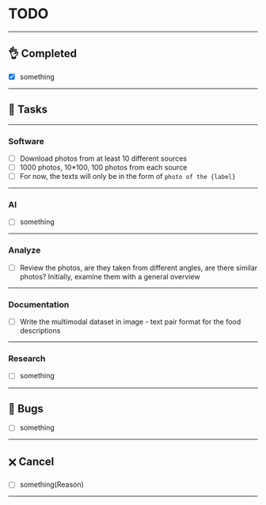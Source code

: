# TODO

---

## 👌 Completed
- [x] something

---

## 📌 Tasks 

---

### Software
- [ ] Download photos from at least 10 different sources
- [ ] 1000 photos, 10*100, 100 photos from each source
- [ ] For now, the texts will only be in the form of `photo of the {label}`

---

### AI
- [ ] something

---

### Analyze
- [ ] Review the photos, are they taken from different angles, are there similar photos? Initially, examine them with a general overview

---

### Documentation
- [ ] Write the multimodal dataset in image - text pair format for the food descriptions

---

### Research
- [ ] something

---

## 🚧 Bugs
- [ ] something

---

## 🗙 Cancel
- [ ] something(Reason)

---
